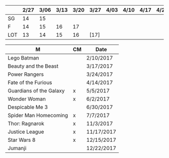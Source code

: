 
|     | 2/27 | 3/06 | 3/13| 3/20 | 3/27 | 4/03 | 4/10 | 4/17 | 4/24 | 5/01 | 5/08 | 5/15 | 5/22 |
|-----|------|------|-----|------|------|------|------|------|------|------|------|------|------|
| SG  | 14   | 15   |     |      |      |      |      |      |      |      |      |      | [22?]|
| F   | 14   | 15   | 16  | 17   |      |      |      |      |      |      |      |      | [23] |
| LOT | 13   | 14   | 15  | 16   | [17] |      |      |      |      |      |      |      |      |

| M | CM | Date |
|---|----|------|
| Lego Batman | | 2/10/2017 |
| Beauty and the Beast | | 3/17/2017 |
| Power Rangers | | 3/24/2017 |
| Fate of the Furious | | 4/14/2017 |
| Guardians of the Galaxy | x | 5/5/2017 |
| Wonder Woman | x | 6/2/2017 |
| Despicable Me 3 | | 6/30/2017 |
| Spider Man Homecoming | x | 7/7/2017 |
| Thor: Ragnarok | x | 11/3/2017 |
| Justice League | x | 11/17/2017 |
| Star Wars 8 | x | 12/15/2017 |
| Jumanji | | 12/22/2017 |
